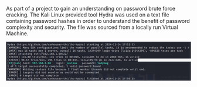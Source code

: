 As part of a project to gain an understanding on password brute force cracking. The Kali Linux provided tool Hydra was used on a text file containing password hashes in order to understand the benefit of password complexity and security. The file was sourced from a locally run Virtual Machine. 

![Image Description](https://github.com/Blitz78/Projects/blob/main/Project%20Screenshots/LAMP.png)

